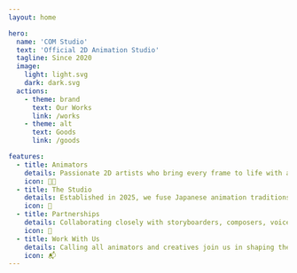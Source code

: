 ```yaml
---
layout: home

hero:
  name: 'COM Studio'
  text: 'Official 2D Animation Studio'
  tagline: Since 2020
  image:
    light: light.svg
    dark: dark.svg
  actions:
    - theme: brand
      text: Our Works
      link: /works
    - theme: alt
      text: Goods
      link: /goods

features:
  - title: Animators
    details: Passionate 2D artists who bring every frame to life with a blend of classic anime reverence and modern flair.
    icon: 🧑‍🎨
  - title: The Studio
    details: Established in 2025, we fuse Japanese animation traditions with a collaborative spirit to craft original, meaningful anime.
    icon: 🏯
  - title: Partnerships
    details: Collaborating closely with storyboarders, composers, voice talent, and more—because great anime is a team effort.
    icon: 🤝
  - title: Work With Us
    details: Calling all animators and creatives join us in shaping the future of anime. Reach out via our socials.
    icon: 📬
---
```

